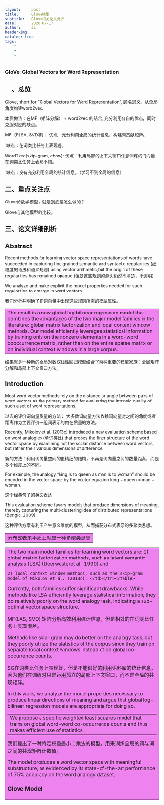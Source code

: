 ```yaml
---
layout:     post
title:      Glove模型
subtitle:   Glove相关论文分析
date:       2020-07-17
author:     JL
header-img: 
catalog: true
tags:
    - 
    - 
    - 
---
```


### GloVe: Global Vectors for Word Representation



## 一、总览



Glove, short for "Global Vectors for Word Representation", 顾名思义，从全局角度构建word2vec. 

本质做法：在MF（矩阵分解） + word2vec 的结合, 充分利用各自的优点，同时克服对应的缺点。

MF（PLSA, SVD等)： 优点：充分利用全局的统计信息，构建词贡献矩阵。

​									 缺点：在词类比任务上表现差。

Word2vec(skip-gram, cbow): 优点：利用局部的上下文窗口信息训练的词向量在词类比任务上表现不错。

​													缺点：没有充分利用全局的统计信息。（学习不到全局的信息）

## 二、重点关注点

Glove的数学模型，就是到底是怎么做的？

Glove与其他模型的比较。

## 三、论文详细剖析

## Abstract

Recent methods for learning vector space representations of words have succeeded in capturing fine grained semantic and syntactic regularities (细粒度的语法和语义规则) using vector arithmetic,but the origin of these regularities has remained opaque.(但是这些规则的源头仍然不清楚，不透明)

We analyze and make explicit the model properties needed for such regularities to emerge in word vectors.

我们分析并明确了在词向量中出现这些规则所需的模型属性。

<table><tr><td bgcolor=violet>The result is a new global log bilinear regression model that combines the advantages of the two major model families in the literature: global matrix factorization and local context window methods. Our model efficiently leverages statistical information by training only on the nonzero elements in a word-word cooccurrence matrix, rather than on the entire sparse matrix or on individual context windows in a large corpus.</td></tr></table>
结果就是一种新的全局对数双线性回归模型结合了两种重要的模型家族：全局矩阵分解和局部上下文窗口方法。

## Introduction

Most word vector methods rely on the distance or angle between pairs of word vectors as the primary
method for evaluating the intrinsic quality of such a set of word representations.

过去的评价词向量质量的方法： 大多数词向量方法依赖词向量对之间的角度或者距离作为主要评价一组词表示的内在质量的方法。

Recently, Mikolov et al. (2013c) introduced a new evaluation scheme based on word analogies (单词类比) that probes the finer structure of the word vector space by examining not the scalar distance between word vectors, but rather their various dimensions of difference. 

新的方法：利用词向量空间的更精细的结构，不再是词向量之间的数量距离，而是多个维度上的不同。

For example, the analogy “king is to queen as man is to woman” should be encoded in the vector space by the vector equation king − queen = man − woman. 

这个经典句子的英文表达

This evaluation scheme favors models that produce dimensions of meaning, thereby capturing the multi-clustering idea of distributed representations (Bengio, 2009). 

这种评估方案有利于产生意义维度的模型，从而捕获分布式表示的多聚类思想。

<table><tr><td bgcolor=violet>分布式表示本质上就是一种多聚类思想</td></tr></table>
<table><tr><td bgcolor=violet>The two main model families for learning word vectors are: 1) global matrix factorization methods, such as latent semantic analysis (LSA) (Deerwesteret al., 1990) and    

    2) local context window methods, such as the skip-gram model of Mikolov et al. (2013c). </td></tr></table>

Currently, both families suffer significant drawbacks. While methods like LSA efficiently leverage statistical information, they do relatively poorly on the word analogy task, indicating a sub-optimal vector space structure.  

MF(LAS, SVD) 矩阵分解高效利用统计信息，但是相对的在词类比任务上表现很差。

Methods like skip-gram may do better on the analogy task, but they poorly utilize the statistics of the corpus since they train on separate local context windows instead of on global co-occurrence counts. 

SG在词类比任务上表现好，但是不能很好的利用语料库的统计信息，因为他们在训练时只是运用孤立的局部上下文窗口，而不是全局的共现矩阵。

In this work, we analyze the model properties necessary to produce linear directions of meaning and argue that global log-bilinear regression models are appropriate for doing so. 

<table><tr><td bgcolor=violet>We propose a specific weighted least squares model that trains on global word-word co-occurrence counts and thus makes efficient use of statistics. </td></tr></table>
我们提出了一种特定权重最小二乘法的模型，用来训练全局的词与词之间的共现矩阵计数值。

The model produces a word vector space with meaningful substructure, as evidenced by its state-of-the-art performance of 75% accuracy on the word analogy dataset.

### Glove Model



